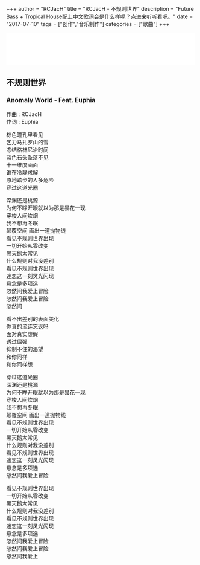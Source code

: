 +++
author = "RCJacH"
title =  "RCJacH - 不规则世界"
description = "Future Bass + Tropical House配上中文歌词会是什么样呢？点进来听听看吧。"
date = "2017-07-10"
tags = ["创作","音乐制作"]
categories = ["歌曲"]
+++

<iframe frameborder="no" border="0" marginwidth="0" marginheight="0" width=500 height=86 src="//music.163.com/outchain/player?type=2&id=489583848&auto=0&height=66"></iframe>

## 不规则世界
### Anomaly World - Feat. Euphia

作曲 : RCJacH<br>
作词 : Euphia<br>

棕色瞳孔里看见<br>
乞力马扎罗山的雪<br>
冻结格林尼治时间<br>
蓝色石头坠落不见<br>
十一维度画面<br>
谁在冷静求解<br>
原地踏步的人多危险<br>
穿过这道光圈<br>

深渊还是桃源<br>
为何不睁开眼就以为那是昙花一现<br>
穿梭人间炊烟<br>
我不想再冬眠<br>
颠覆空间 画出一道抛物线<br>
看见不规则世界出现<br>
一切开始从零改变<br>
黑天鹅太常见<br>
什么规则对我没差别<br>
看见不规则世界出现<br>
迷恋这一刻灵光闪现<br>
悬念是多项选<br>
忽然间我爱上冒险<br>
忽然间我爱上冒险<br>
忽然间<br>

看不出差别的表面美化<br>
你真的流连忘返吗<br>
面对真实虚假<br>
透过倔强<br>
抑制不住的渴望<br>
和你同样<br>
和你同样想<br>

穿过这道光圈<br>
深渊还是桃源<br>
为何不睁开眼就以为那是昙花一现<br>
穿梭人间炊烟<br>
我不想再冬眠<br>
颠覆空间 画出一道抛物线<br>
看见不规则世界出现<br>
一切开始从零改变<br>
黑天鹅太常见<br>
什么规则对我没差别<br>
看见不规则世界出现<br>
迷恋这一刻灵光闪现<br>
悬念是多项选<br>
忽然间我爱上冒险<br>

看见不规则世界出现<br>
一切开始从零改变<br>
黑天鹅太常见<br>
什么规则对我没差别<br>
看见不规则世界出现<br>
迷恋这一刻灵光闪现<br>
悬念是多项选<br>
忽然间我爱上冒险<br>
忽然间我爱上冒险<br>
忽然间我爱上<br>